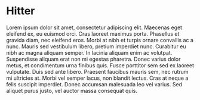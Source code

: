 # Hitter

Lorem ipsum dolor sit amet, consectetur adipiscing elit. Maecenas eget eleifend ex, eu euismod orci. Cras laoreet maximus porta. Phasellus et gravida diam, nec eleifend eros. Morbi at nibh et turpis ornare convallis ac a nunc. Mauris sed vestibulum libero, pretium imperdiet nunc. Curabitur eu nibh ac magna aliquam semper. In lacinia aliquam enim ac volutpat. Suspendisse aliquam erat non mi egestas pharetra. Donec varius dolor metus, et condimentum urna finibus quis. Fusce porttitor sem sed ex laoreet vulputate. Duis sed ante libero. Praesent faucibus mauris sem, nec rutrum mi ultricies at. Morbi vel semper lacus, non blandit lectus. Cras at neque a felis suscipit imperdiet. Donec accumsan malesuada leo vel varius. Sed aliquet purus justo, vel auctor massa consequat quis.
